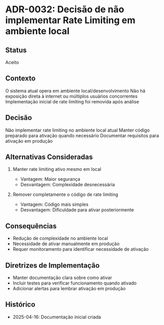 # ADR-0032: Decisão de não implementar Rate Limiting em ambiente local

## Status
Aceito

## Contexto
O sistema atual opera em ambiente local/desenvolvimento
Não há exposição direta à internet ou múltiplos usuários concorrentes
Implementação inicial de rate limiting foi removida após análise

## Decisão
Não implementar rate limiting no ambiente local atual
Manter código preparado para ativação quando necessário
Documentar requisitos para ativação em produção

## Alternativas Consideradas
1. Manter rate limiting ativo mesmo em local
   - Vantagem: Maior segurança
   - Desvantagem: Complexidade desnecessária

2. Remover completamente o código de rate limiting
   - Vantagem: Código mais simples
   - Desvantagem: Dificuldade para ativar posteriormente

## Consequências
- Redução de complexidade no ambiente local
- Necessidade de ativar manualmente em produção
- Requer monitoramento para identificar necessidade de ativação

## Diretrizes de Implementação
- Manter documentação clara sobre como ativar
- Incluir testes para verificar funcionamento quando ativado
- Adicionar alertas para lembrar ativação em produção

## Histórico
- 2025-04-16: Documentação inicial criada